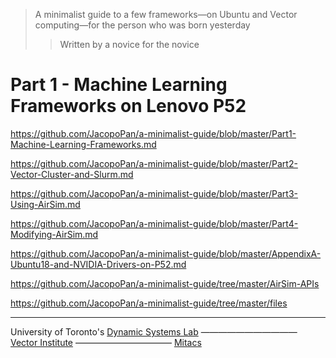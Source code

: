 > A minimalist guide to  a few frameworks⁠—on Ubuntu and Vector computing⁠—for the person who was born yesterday
>> Written by a novice for the novice

# Part 1 - Machine Learning Frameworks on Lenovo P52

https://github.com/JacopoPan/a-minimalist-guide/blob/master/Part1-Machine-Learning-Frameworks.md

https://github.com/JacopoPan/a-minimalist-guide/blob/master/Part2-Vector-Cluster-and-Slurm.md

https://github.com/JacopoPan/a-minimalist-guide/blob/master/Part3-Using-AirSim.md

https://github.com/JacopoPan/a-minimalist-guide/blob/master/Part4-Modifying-AirSim.md

https://github.com/JacopoPan/a-minimalist-guide/blob/master/AppendixA-Ubuntu18-and-NVIDIA-Drivers-on-P52.md

https://github.com/JacopoPan/a-minimalist-guide/tree/master/AirSim-APIs

https://github.com/JacopoPan/a-minimalist-guide/tree/master/files


-------
University of Toronto's [Dynamic Systems Lab](https://github.com/utiasDSL) ——————————— [Vector Institute](https://github.com/VectorInstitute) ——————————— [Mitacs](https://www.mitacs.ca/en/projects/multi-agent-reinforcement-learning-decentralized-uavugv-cooperative-exploration)
